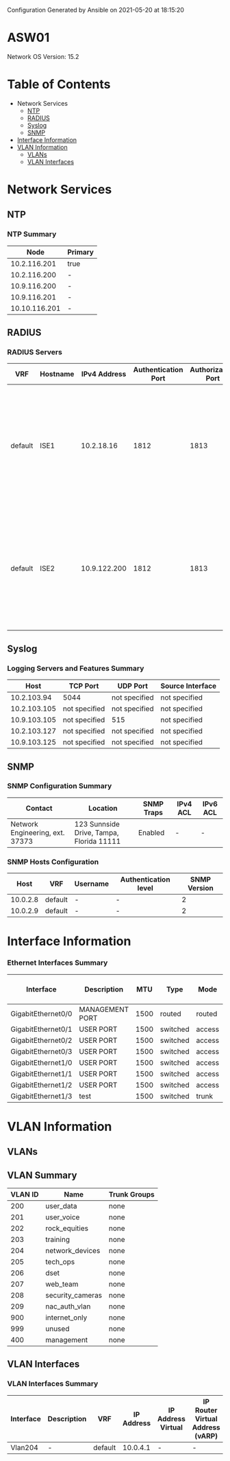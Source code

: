 Configuration Generated by Ansible on 2021-05-20 at 18:15:20

# ASW01
Network OS Version:  15.2

# Table of Contents

- Network Services
  - [NTP](#NTP)
  - [RADIUS](#RADIUS)
  - [Syslog](#syslog)
  - [SNMP](#snmp)
- [Interface Information](#interface-information)
- [VLAN Information](#vlan-information)
  - [VLANs](#vlans)
  - [VLAN Interfaces](#vlan-interfaces)


# Network Services

## NTP
### NTP Summary

| Node | Primary |
| ---- | ------- |
| 10.2.116.201 | true |
| 10.2.116.200 | - |
| 10.9.116.200 | - |
| 10.9.116.201 | - |
| 10.10.116.201 | - |


## RADIUS
### RADIUS Servers

| VRF | Hostname | IPv4 Address | Authentication Port | Authorization Port | Timeout (Seconds) | Retransmit Attempts | Special Attributes |
| --- | -------- | ------------ | ------------------- | ------------------ | ----------------- | ------------------- | ------------------ |
| default | ISE1 | 10.2.18.16 | 1812 | 1813 | 2 | 3 | 6 on-for-login-auth,  8 include-in-access-req,  25 access-request include,  dead-criteria time 30 tries 3,  |
| default | ISE2 | 10.9.122.200 | 1812 | 1813 | 2 | 3 | 6 on-for-login-auth,  8 include-in-access-req,  25 access-request include,  dead-criteria time 30 tries 3,  |


## Syslog
  
### Logging Servers and Features Summary

| Host | TCP Port | UDP Port | Source Interface |
| ---- | -------- | -------- | ---------------- |
| 10.2.103.94 | 5044 | not specified | not specified |
| 10.2.103.105 | not specified | not specified | not specified |
| 10.9.103.105 | not specified | 515 | not specified |
| 10.2.103.127 | not specified | not specified | not specified |
| 10.9.103.125 | not specified | not specified | not specified |

## SNMP
### SNMP Configuration Summary

| Contact | Location | SNMP Traps | IPv4 ACL | IPv6 ACL |
| ------- | -------- | ---------- | -------- | -------- |
| Network Engineering, ext. 37373 | 123 Sunnside Drive, Tampa, Florida 11111 |  Enabled  | - | - |



### SNMP Hosts Configuration

| Host | VRF | Username | Authentication level | SNMP Version |
| ---- |---- | -------- | -------------------- | ------------ |
| 10.0.2.8 | default | - | - | 2 |
| 10.0.2.9 | default | - | - | 2 |





# Interface Information
### Ethernet Interfaces Summary

| Interface | Description | MTU | Type | Mode | Access VLAN | Allowed VLANs (Trunk) | Trunk Group | VRF | IP Address | Channel-Group ID | Channel-Group Type | Shutdown |
| --------- | ----------- | --- | ---- | ---- | ----------- | --------------------- | ----------- | --- | ---------- | ---------------- | ------------------ | -------- |
| GigabitEthernet0/0 | MANAGEMENT PORT | 1500 | routed | routed | - | - | - | - | 10.1.4.11/255.255.255.0 | - | - | false |
| GigabitEthernet0/1 | USER PORT | 1500 | switched | access | 225 | - | - | - | - | - | - | true |
| GigabitEthernet0/2 | USER PORT | 1500 | switched | access | 200 | - | - | - | - | - | - | false |
| GigabitEthernet0/3 | USER PORT | 1500 | switched | access | 200 | - | - | - | - | - | - | false |
| GigabitEthernet1/0 | USER PORT | 1500 | switched | access | 200 | - | - | - | - | - | - | false |
| GigabitEthernet1/1 | USER PORT | 1500 | switched | access | 200 | - | - | - | - | - | - | false |
| GigabitEthernet1/2 | USER PORT | 1500 | switched | access | 200 | - | - | - | - | - | - | false |
| GigabitEthernet1/3 | test | 1500 | switched | trunk |  - | 200,201,202,203,204,205,206,207,208,209,900,999 | - | - | - | - | - | false |


# VLAN Information

## VLANs
## VLAN Summary

| VLAN ID | Name | Trunk Groups |
| ------- | ---- | ------------ |
| 200 | user_data | none  |
| 201 | user_voice | none  |
| 202 | rock_equities | none  |
| 203 | training | none  |
| 204 | network_devices | none  |
| 205 | tech_ops | none  |
| 206 | dset | none  |
| 207 | web_team | none  |
| 208 | security_cameras | none  |
| 209 | nac_auth_vlan | none  |
| 900 | internet_only | none  |
| 999 | unused | none  |
| 400 | management | none  |

## VLAN Interfaces
### VLAN Interfaces Summary

| Interface | Description | VRF | IP Address | IP Address Virtual | IP Router Virtual Address (vARP) | FHRP Mode | FHRP Group | Priority | Preemption | ACL/Direction |
| --------- | ----------- | --- | ---------- | ------------------ | -------------------------------- | --------- | -----------| -------- | ---------- | ------------- |
| Vlan204 | - | default | 10.0.4.1 | - | - | - | - | default | - | none defined |


